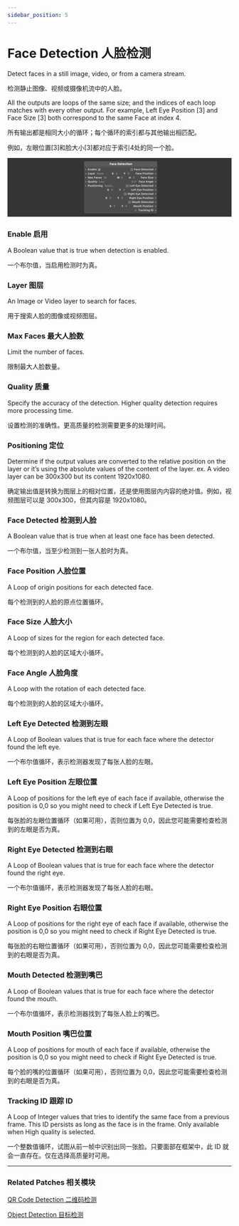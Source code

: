 ```yaml
---
sidebar_position: 5
---
```


# Face Detection 人脸检测

Detect faces in a still image, video, or from a camera stream.

检测静止图像、视频或摄像机流中的人脸。

All the outputs are loops of the same size; and the indices of each loop matches with every other output. For example, Left Eye Position [3] and Face Size [3] both correspond to the same Face at index 4.

所有输出都是相同大小的循环；每个循环的索引都与其他输出相匹配。

例如，左眼位置[3]和脸大小[3]都对应于索引4处的同一个脸。

![Image](./../../../static/img/docs/Utility/face-detection.png)

### Enable 启用

A Boolean value that is true when detection is enabled.

一个布尔值，当启用检测时为真。

### Layer 图层

An Image or Video layer to search for faces.

用于搜索人脸的图像或视频图层。

### Max Faces 最大人脸数

Limit the number of faces.

限制最大人脸数量。

### Quality 质量

Specify the accuracy of the detection. Higher quality detection requires more processing time.

设置检测的准确性。更高质量的检测需要更多的处理时间。

### Positioning 定位

Determine if the output values are converted to the relative position on the layer or it’s using the absolute values of the content of the layer. ex. A video layer can be 300x300 but its content 1920x1080.

确定输出值是转换为图层上的相对位置，还是使用图层内内容的绝对值。例如，视频图层可以是 300x300，但其内容是 1920x1080。

### Face Detected 检测到人脸

A Boolean value that is true when at least one face has been detected.

一个布尔值，当至少检测到一张人脸时为真。

### Face Position 人脸位置

A Loop of origin positions for each detected face.

每个检测到的人脸的原点位置循环。

### Face Size 人脸大小

A Loop of sizes for the region for each detected face.

每个检测到的人脸的区域大小循环。

### Face Angle 人脸角度

A Loop with the rotation of each detected face.

每个检测到的人脸的区域大小循环。

### Left Eye Detected 检测到左眼

A Loop of Boolean values that is true for each face where the detector found the left eye.

一个布尔值循环，表示检测器发现了每张人脸的左眼。

### Left Eye Position 左眼位置

A Loop of positions for the left eye of each face if available, otherwise the position is 0,0 so you might need to check if Left Eye Detected is true.

每张脸的左眼位置循环（如果可用），否则位置为 0,0，因此您可能需要检查检测到的左眼是否为真。

### Right Eye Detected 检测到右眼

A Loop of Boolean values that is true for each face where the detector found the right eye.

一个布尔值循环，表示检测器发现了每张人脸的右眼。

### Right Eye Position 右眼位置

A Loop of positions for the right eye of each face if available, otherwise the position is 0,0 so you might need to check if Right Eye Detected is true.

每张脸的右眼位置循环（如果可用），否则位置为 0,0，因此您可能需要检查检测到的右眼是否为真。

### Mouth Detected 检测到嘴巴

A Loop of Boolean values that is true for each face where the detector found the mouth.

一个布尔值循环，表示检测器找到了每张人脸上的嘴巴。

### Mouth Position 嘴巴位置

A Loop of positions for mouth of each face if available, otherwise the position is 0,0 so you might need to check if Right Eye Detected is true.

每个脸的嘴的位置循环（如果可用），否则位置为 0,0，因此您可能需要检查检测到的右眼是否为真。

### Tracking ID 跟踪 ID

A Loop of Integer values that tries to identify the same face from a previous frame. This ID persists as long as the face is in the frame. Only available when High quality is selected.

一个整数值循环，试图从前一帧中识别出同一张脸。只要面部在框架中，此 ID 就会一直存在。仅在选择高质量时可用。

------

### Related Patches 相关模块

[QR Code Detection 二维码检测](./QR%20Code%20Detection.md)

[Object Detection 目标检测](./Object%20Detection.md)
